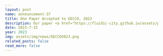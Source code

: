 ```yaml
---
layout: post
name: announcement-37
title: One Paper Accepted to GECCO, 2023
description: Our paper <a href="https://fluidic-city.github.io/assets/pdf/Wickman2023Species.pdf"> Efficient Quality-Diversity Optimization Through Diverse Quality Species </a> has been accepted to Genetic and Evolutionary Computation Conference (GECCO)​, 2023.
date: 2023-7-15
year: 2023
img: assets/img/news/GECCO2023.png
related_posts: false
read_more: false
---
```

